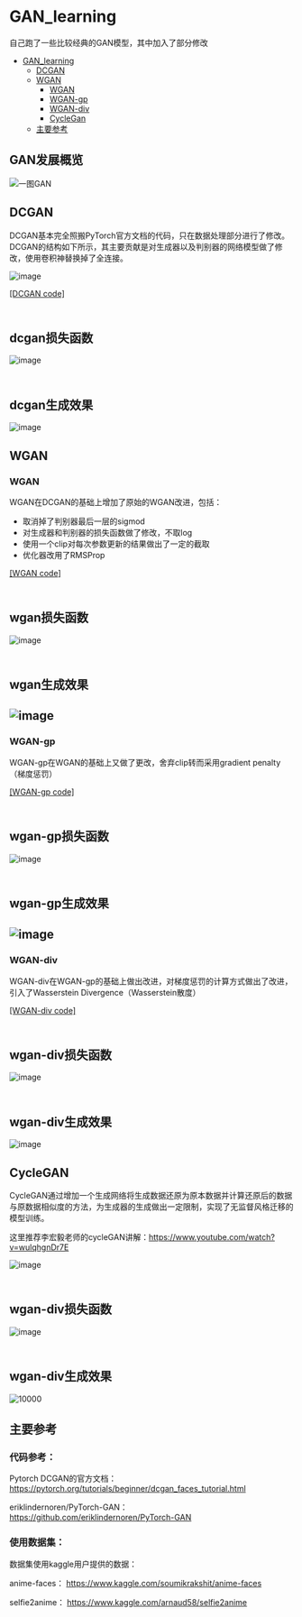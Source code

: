 # GAN_learning
自己跑了一些比较经典的GAN模型，其中加入了部分修改

- [GAN_learning](#gan-learning)
  * [DCGAN](#dcgan)
  * [WGAN](#wgan)
    + [WGAN](#wgan-1)
    + [WGAN-gp](#wgan-gp)
    + [WGAN-div](#wgan-div)
    + [CycleGan](#cyclegan)
  * [主要参考](#主要参考)



## GAN发展概览
![一图GAN](https://user-images.githubusercontent.com/40969794/125154358-3c673580-e18c-11eb-8fda-aaea1e53ffa9.jpeg)


## DCGAN
DCGAN基本完全照搬PyTorch官方文档的代码，只在数据处理部分进行了修改。DCGAN的结构如下所示，其主要贡献是对生成器以及判别器的网络模型做了修改，使用卷积神替换掉了全连接。

![image](https://user-images.githubusercontent.com/40969794/125156504-5c045b00-e198-11eb-8bcc-7211f95aee43.png)


[[DCGAN code]](https://github.com/NanaKoori/GAN_learning/blob/master/DCGAN/dcgan_test1.py)

<br/>dcgan损失函数<br>
---
![image](https://user-images.githubusercontent.com/40969794/125088843-62df8f00-e100-11eb-9125-3fad43957ccd.png)

<br/>dcgan生成效果</br>
---
![image](https://user-images.githubusercontent.com/40969794/125088939-7d196d00-e100-11eb-9533-a1e1e9d1077d.png)



## WGAN
### WGAN
WGAN在DCGAN的基础上增加了原始的WGAN改进，包括：
- 取消掉了判别器最后一层的sigmod
- 对生成器和判别器的损失函数做了修改，不取log
- 使用一个clip对每次参数更新的结果做出了一定的截取
- 优化器改用了RMSProp

[[WGAN code]](https://github.com/NanaKoori/GAN_learning/blob/master/WGAN/wgan_test_1.py)

<br/>wgan损失函数<br>
---
![image](https://user-images.githubusercontent.com/40969794/125089063-9d492c00-e100-11eb-88c4-edd5df47a154.png)

<br/>wgan生成效果</br>
---
![image](https://user-images.githubusercontent.com/40969794/125089087-a3d7a380-e100-11eb-93c2-ab576433de21.png)
---

### WGAN-gp
WGAN-gp在WGAN的基础上又做了更改，舍弃clip转而采用gradient penalty（梯度惩罚）

[[WGAN-gp code]](https://github.com/NanaKoori/GAN_learning/blob/master/WGAN/wgan_test_2_wgan_gp.py)

<br/>wgan-gp损失函数<br>
---
![image](https://user-images.githubusercontent.com/40969794/125089272-d71a3280-e100-11eb-8ccf-bb8d261781d0.png)

<br/>wgan-gp生成效果</br>
---
![image](https://user-images.githubusercontent.com/40969794/125089458-fadd7880-e100-11eb-96a8-af6bba6572e6.png)
---

### WGAN-div
WGAN-div在WGAN-gp的基础上做出改进，对梯度惩罚的计算方式做出了改进，引入了Wasserstein Divergence（Wasserstein散度）

[[WGAN-div code]](https://github.com/NanaKoori/GAN_learning/blob/master/WGAN/wgan_test_3_wgan_div.py)

<br/>wgan-div损失函数<br>
---
![image](https://user-images.githubusercontent.com/40969794/125089698-2b251700-e101-11eb-9c68-7906d654cead.png)

<br/>wgan-div生成效果</br>
---
![image](https://user-images.githubusercontent.com/40969794/125089744-32e4bb80-e101-11eb-9725-781a2bdb0c36.png)



## CycleGAN
CycleGAN通过增加一个生成网络将生成数据还原为原本数据并计算还原后的数据与原数据相似度的方法，为生成器的生成做出一定限制，实现了无监督风格迁移的模型训练。

这里推荐李宏毅老师的cycleGAN讲解：https://www.youtube.com/watch?v=wulqhgnDr7E

![image](https://user-images.githubusercontent.com/40969794/125312400-d08cf480-e366-11eb-8be9-db927c9a43a1.png)

<br/>wgan-div损失函数<br>
---
![image](https://user-images.githubusercontent.com/40969794/126637044-a7454aec-7848-48fd-8467-f3706ca8f08a.png)

<br/>wgan-div生成效果</br>
---
![10000](https://user-images.githubusercontent.com/40969794/126637446-5fd34d7a-20cf-4354-ba3b-cbb0e59695f6.png)





## 主要参考
### 代码参考：
Pytorch DCGAN的官方文档：
https://pytorch.org/tutorials/beginner/dcgan_faces_tutorial.html

eriklindernoren/PyTorch-GAN：
https://github.com/eriklindernoren/PyTorch-GAN

### 使用数据集：
数据集使用kaggle用户提供的数据：

anime-faces：
https://www.kaggle.com/soumikrakshit/anime-faces

selfie2anime：
https://www.kaggle.com/arnaud58/selfie2anime
